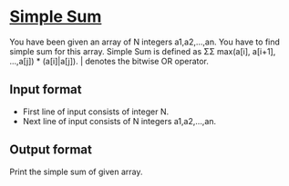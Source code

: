 # [Simple Sum][link]

You have been given an array of N integers a1,a2,...,an. You have to find simple sum for this array. Simple Sum is defined as ΣΣ max(a[i], a[i+1], ...,a[j]) \* (a[i]|a[j]). | denotes the bitwise OR operator.

## Input format

- First line of input consists of integer N.
- Next line of input consists of N integers a1,a2,...,an.

## Output format

Print the simple sum of given array.

[link]: https://www.hackerearth.com/practice/data-structures/advanced-data-structures/segment-trees/practice-problems/algorithm/simple-sum-3-f1585a25/
